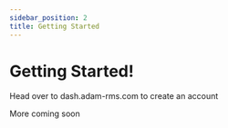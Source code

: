 ```yaml
---
sidebar_position: 2
title: Getting Started
---
```


# Getting Started!

Head over to dash.adam-rms.com to create an account

More coming soon
